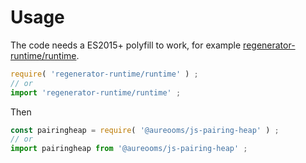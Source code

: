 # Usage

The code needs a ES2015+ polyfill to work, for example
[regenerator-runtime/runtime](https://babeljs.io/docs/usage/polyfill).
```js
require( 'regenerator-runtime/runtime' ) ;
// or
import 'regenerator-runtime/runtime' ;
```

Then
```js
const pairingheap = require( '@aureooms/js-pairing-heap' ) ;
// or
import pairingheap from '@aureooms/js-pairing-heap' ;
```
